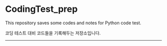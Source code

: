 # CodingTest_prep

This repository saves some codes and notes for Python code test.

코딩 테스트 대비 코드들을 기록해두는 저장소입니다. 
***

